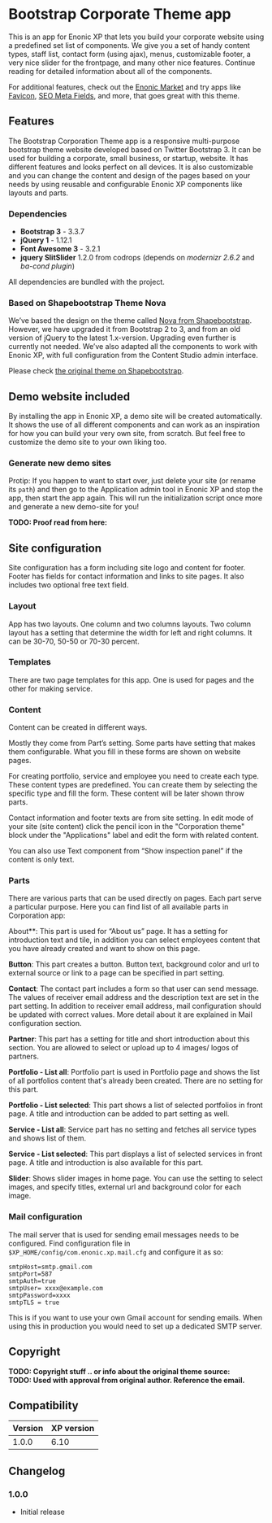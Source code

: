 # Bootstrap Corporate Theme app

This is an app for Enonic XP that lets you build your corporate website using a predefined set list of components. We give you a set of handy content types, staff list, contact form (using ajax), menus, customizable footer, a very nice slider for the frontpage, and many other nice features. Continue reading for detailed information about all of the components.

For additional features, check out the [Enonic Market](https://market.enonic.com/) and try apps like [Favicon](https://market.enonic.com/vendors/selbekk/io.selbekk.favicon), [SEO Meta Fields](https://market.enonic.com/vendors/enonic/com.enonic.app.metafields), and more, that goes great with this theme.

## Features

The Bootstrap Corporation Theme app is a responsive multi-purpose bootstrap theme website developed based on Twitter Bootstrap 3. It can be used for building a corporate, small business, or startup, website. It has different features and looks perfect on all devices. It is also customizable and you can change the content and design of the pages based on your needs by using reusable and configurable Enonic XP components like layouts and parts.

### Dependencies

* **Bootstrap 3** - 3.3.7
* **jQuery 1** - 1.12.1
* **Font Awesome 3** - 3.2.1
* **jquery SlitSlider** 1.2.0 from codrops (depends on *modernizr 2.6.2* and *ba-cond plugin*)

All dependencies are bundled with the project.

### Based on Shapebootstrap Theme Nova

We’ve based the design on the theme called [Nova from Shapebootstrap](https://shapebootstrap.net/item/1524969-nova-multipurpose-site-template). However, we have upgraded it from Bootstrap 2 to 3, and from an old version of jQuery to the latest 1.x-version. Upgrading even further is currently not needed. We’ve also adapted all the components to work with Enonic XP, with full configuration from the Content Studio admin interface.

Please check [the original theme on Shapebootstrap](https://shapebootstrap.net/item/1524969-nova-multipurpose-site-template).

## Demo website included

By installing the app in Enonic XP, a demo site will be created automatically. It shows the use of all different components and can work as an inspiration for how you can build your very own site, from scratch. But feel free to customize the demo site to your own liking too.

### Generate new demo sites

Protip: If you happen to want to start over, just delete your site (or rename its `path`) and then go to the Application admin tool in Enonic XP and stop the app, then start the app again. This will run the initialization script once more and generate a new demo-site for you!

**TODO: Proof read from here:**

## Site configuration
Site configuration has a form including site logo and content for footer. Footer has fields for contact information and links to site pages. It also includes two optional free text field.

### Layout
App has two layouts. One column and two columns layouts. Two column layout has a setting that determine the width for left and right columns. It can be 30-70, 50-50 or 70-30 percent.

### Templates
There are two page templates for this app. One is used for pages and the other for making service.

### Content
Content can be created in different ways.

Mostly they come from Part’s setting. Some parts have setting that makes them configurable. What you fill in these forms are shown on website pages.

For creating portfolio, service and employee you need to create each type. These content types are predefined. You can create them by selecting the specific type and fill the form. These content will be later shown throw parts.

Contact information and footer texts are from site setting. In edit mode of your site (site content) click the pencil icon in the "Corporation theme" block under the "Applications" label and edit the form with related content.

You can also use Text component from “Show inspection panel” if the content is only text.

### Parts
There are various parts that can be used directly on pages. Each part serve a particular purpose. Here you can find list of all available parts in Corporation app:

About**: This part is used for “About us” page. It has a setting for introduction text and tile, in addition you can select employees content that you have already created and  want to show on this page.

**Button**: This part creates a button. Button text, background color and url to external source or link to a page can be specified in part setting.

**Contact**: The contact part includes a form so that user can send message. The values of receiver email address and the description text are set in the part setting. In addition to receiver email address, mail configuration should be updated with correct values. More detail about it are explained in Mail configuration section.

**Partner**: This part has a setting for title and short introduction about this section. You are allowed to select or upload up to 4 images/ logos of partners.

**Portfolio - List all**: Portfolio part is used in Portfolio page and shows the list of all portfolios content that's already been created. There are no setting for this part.

**Portfolio - List selected**:  This part shows a list of selected portfolios in front page. A title and introduction can be added to part setting as well.

**Service - List all**: Service part has no setting and fetches all service types and shows list of them.

**Service - List selected**: This part displays a list of selected services in front page. A title and introduction is also available for this part.

**Slider**: Shows slider images in home page. You can use the setting to select images, and specify titles, external url and background color for each image.

### Mail configuration
The mail server that is used for sending email messages needs to be configured. Find configuration file in `$XP_HOME/config/com.enonic.xp.mail.cfg` and configure it as so:

```
smtpHost=smtp.gmail.com
smtpPort=587
smtpAuth=true
smtpUser= xxxx@example.com
smtpPassword=xxxx
smtpTLS = true
```

This is if you want to use your own Gmail account for sending emails. When using this in production you would need to set up a dedicated SMTP server.

## Copyright
**TODO: Copyright stuff .. or info about the original theme source:**  
**TODO: Used with approval from original author. Reference the email.**  

## Compatibility

| Version       | XP version |
| ------------- | ---------- |
| 1.0.0         | 6.10      |

## Changelog

### 1.0.0

* Initial release
